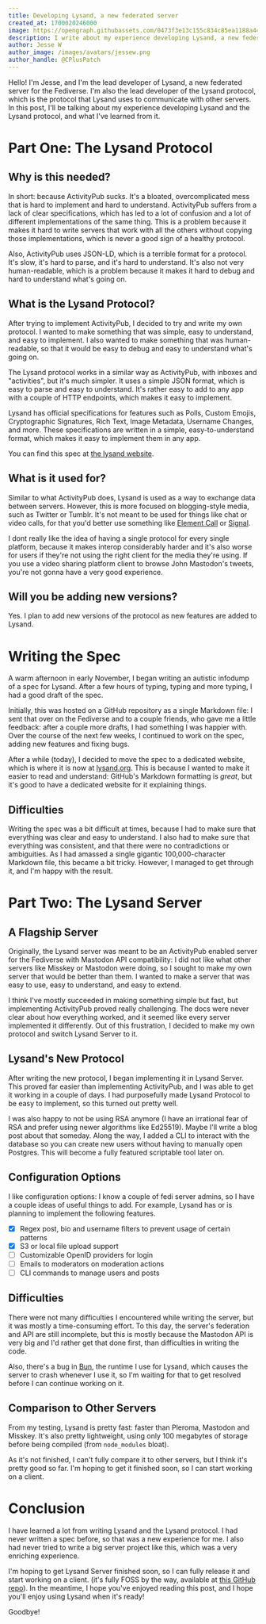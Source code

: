 ```yaml
---
title: Developing Lysand, a new federated server
created_at: 1700020246000
image: https://opengraph.githubassets.com/0473f3e13c155c834c85ea1188a44fc1191a12fc96220b0acf1301002b15f462/CPlusPatch/lysand
description: I write about my experience developing Lysand, a new federated server for the Fediverse, and its accompanying protocol
author: Jesse W
author_image: /images/avatars/jessew.png
author_handle: @CPlusPatch
---
```


Hello! I'm Jesse, and I'm the lead developer of Lysand, a new federated server for the Fediverse. I'm also the lead developer of the Lysand protocol, which is the protocol that Lysand uses to communicate with other servers. In this post, I'll be talking about my experience developing Lysand and the Lysand protocol, and what I've learned from it.

# Part One: The Lysand Protocol

## Why is this needed?

In short: because ActivityPub sucks. It's a bloated, overcomplicated mess that is hard to implement and hard to understand. ActivityPub suffers from a lack of clear specifications, which has led to a lot of confusion and a lot of different implementations of the same thing. This is a problem because it makes it hard to write servers that work with all the others without copying those implementations, which is never a good sign of a healthy protocol.

Also, ActivityPub uses JSON-LD, which is a terrible format for a protocol. It's slow, it's hard to parse, and it's hard to understand. It's also not very human-readable, which is a problem because it makes it hard to debug and hard to understand what's going on.

## What is the Lysand Protocol?

After trying to implement ActivityPub, I decided to try and write my own protocol. I wanted to make something that was simple, easy to understand, and easy to implement. I also wanted to make something that was human-readable, so that it would be easy to debug and easy to understand what's going on.

The Lysand protocol works in a similar way as ActivityPub, with inboxes and "activities", but it's much simpler. It uses a simple JSON format, which is easy to parse and easy to understand. It's rather easy to add to any app with a couple of HTTP endpoints, which makes it easy to implement.

Lysand has official specifications for features such as Polls, Custom Emojis, Cryptographic Signatures, Rich Text, Image Metadata, Username Changes, and more. These specifications are written in a simple, easy-to-understand format, which makes it easy to implement them in any app.

You can find this spec at [the lysand website](https://versia.pub).

## What is it used for?

Similar to what ActivityPub does, Lysand is used as a way to exchange data between servers. However, this is more focused on blogging-style media, such as Twitter or Tumblr. It's not meant to be used for things like chat or video calls, for that you'd better use something like [Element Call](https://call.element.io/) or [Signal](https://signal.org/).

I dont really like the idea of having a single protocol for every single platform, because it makes interop considerably harder and it's also worse for users if they're not using the right client for the media they're using. If you use a video sharing platform client to browse John Mastodon's tweets, you're not gonna have a very good experience.

## Will you be adding new versions?

Yes. I plan to add new versions of the protocol as new features are added to Lysand.

# Writing the Spec

A warm afternoon in early November, I began writing an autistic infodump of a spec for Lysand. After a few hours of typing, typing and more typing, I had a good draft of the spec.

Initially, this was hosted on a GitHub repository as a single Markdown file: I sent that over on the Fediverse and to a couple friends, who gave me a little feedback: after a couple more drafts, I had something I was happier with. Over the course of the next few weeks, I continued to work on the spec, adding new features and fixing bugs.

After a while (today), I decided to move the spec to a dedicated website, which is where it is now at [lysand.org](https://lysand.org). This is because I wanted to make it easier to read and understand: GitHub's Markdown formatting is *great*, but it's good to have a dedicated website for it explaining things.

## Difficulties

Writing the spec was a bit difficult at times, because I had to make sure that everything was clear and easy to understand. I also had to make sure that everything was consistent, and that there were no contradictions or ambiguities. As I had amassed a single gigantic 100,000-character Markdown file, this became a bit tricky. However, I managed to get through it, and I'm happy with the result.

# Part Two: The Lysand Server

## A Flagship Server

Originally, the Lysand server was meant to be an ActivityPub enabled server for the Fediverse with Mastodon API compatibility: I did not like what other servers like Misskey or Mastodon were doing, so I sought to make my own server that would be better than them. I wanted to make a server that was easy to use, easy to understand, and easy to extend.

I think I've mostly succeeded in making something simple but fast, but implementing ActivityPub proved really challenging. The docs were never clear about how everything worked, and it seemed like every server implemented it differently. Out of this frustration, I decided to make my own protocol and switch Lysand Server to it.

## Lysand's New Protocol

After writing the new protocol, I began implementing it in Lysand Server. This proved far easier than implementing ActivityPub, and I was able to get it working in a couple of days. I had purposefully made Lysand Protocol to be easy to implement, so this turned out pretty well.

I was also happy to not be using RSA anymore (I have an irrational fear of RSA and prefer using newer algorithms like Ed25519). Maybe I'll write a blog post about that someday. Along the way, I added a CLI to interact with the database so you can create new users without having to manually open Postgres. This will become a fully featured scriptable tool later on.

## Configuration Options

I like configuration options: I know a couple of fedi server admins, so I have a couple ideas of useful things to add. For example, Lysand has or is planning to implement the following features.

- [x] Regex post, bio and username filters to prevent usage of certain patterns
- [x] S3 or local file upload support
- [ ] Customizable OpenID providers for login
- [ ] Emails to moderators on moderation actions
- [ ] CLI commands to manage users and posts

## Difficulties

There were not many difficulties I encountered while writing the server, but it was mostly a time-consuming effort. To this day, the server's federation and API are still incomplete, but this is mostly because the Mastodon API is very big and I'd rather get that done first, than difficulties in writing the code.

Also, there's a bug in [Bun](https://bun.sh), the runtime I use for Lysand, which causes the server to crash whenever I use it, so I'm waiting for that to get resolved before I can continue working on it.

## Comparison to Other Servers

From my testing, Lysand is pretty fast: faster than Pleroma, Mastodon and Misskey. It's also pretty lightweight, using only 100 megabytes of storage before being compiled (from `node_modules` bloat).

As it's not finished, I can't fully compare it to other servers, but I think it's pretty good so far. I'm hoping to get it finished soon, so I can start working on a client.

# Conclusion

I have learned a lot from writing Lysand and the Lysand protocol. I had never written a spec before, so that was a new experience for me. I also had never tried to write a big server project like this, which was a very enriching experience.

I'm hoping to get Lysand Server finished soon, so I can fully release it and start working on a client. (it's fully FOSS by the way, available at [this GitHub repo](https://github.com/versia-pub/server)). In the meantime, I hope you've enjoyed reading this post, and I hope you'll enjoy using Lysand when it's ready!

Goodbye!